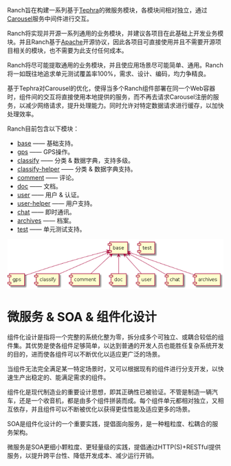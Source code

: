 Ranch旨在构建一系列基于[Tephra](https://github.com/heisedebaise/tephra)的微服务模块，各模块间相对独立，通过[Carousel](https://github.com/heisedebaise/carousel)服务中间件进行交互。

Ranch将实现并开源一系列通用的业务模块，并建议各项目在此基础上开发业务模块。并且Ranch基于[Apache](LICENSE)开源协议，因此各项目可直接使用并且不需要开源项目相关的模块，也不需要为此支付任何成本。

Ranch将尽可能提取通用的业务模块，并且使应用场景尽可能简单、通用。Ranch将一如既往地追求单元测试覆盖率100%，需求、设计、编码，均力争精良。

基于Tephra对Carousel的优化，使得当多个Ranch组件部署在同一个Web容器时，组件间的交互将直接使用本地提供的服务，而不再去请求Carousel注册的服务，以减少网络请求，提升处理能力。同时允许对特定数据请求进行缓存，以加快处理效率。

Ranch目前包含以下模块：
- [base](ranch-base/) —— 基础支持。
- [gps](ranch-gps/) —— GPS操作。
- [classify](ranch-classify/) —— 分类 & 数据字典，支持多级。
- [classify-helper](ranch-classify-helper/) —— 分类 & 数据字典支持。
- [comment](ranch-comment/) —— 评论。
- [doc](ranch-doc/) —— 文档。
- [user](ranch-user/) —— 用户 & 认证。
- [user-helper](ranch-user-helper/) —— 用户支持。
- [chat](ranch-chat/) —— 即时通讯。
- [archives](ranch-archives/) —— 档案。
- [test](ranch-test/) —— 单元测试支持。

![Ranch模块图](doc/module.png)

# 微服务 & SOA & 组件化设计

组件化设计是指将一个完整的系统化整为零，拆分成多个可独立、或耦合较低的组件集。其优势是使各组件足够简单，以达到普通的开发人员也能胜任复杂系统开发的目的，进而使各组件可以不断优化以适应更广泛的场景。

当组件无法完全满足某一特定场景时，又可以根据现有的组件进行分支开发，以快速生产出稳定的、能满足需求的组件。

组件化是现代制造业的重要设计思想，即其正确性已被验证。不管是制造一辆汽车，还是一个收音机，都是由多个组件拼装而成。每个组件单元都相对独立，又相互依存，并且组件可以不断被优化以获得更佳性能及适应更多的场景。

SOA是组件化设计的一个重要实践，提倡面向服务，是一种粗粒度、松耦合的服务架构。

微服务是SOA更细小颗粒度、更轻量级的实践，提倡通过HTTP(S)+RESTful提供服务，以提升跨平台性、降低开发成本、减少运行开销。
